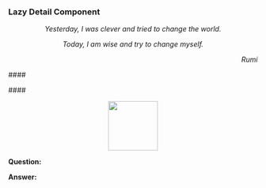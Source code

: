 <head>
<meta http-equiv="Content-Type" content="text/html; charset=utf-8">
<link rel="stylesheet" type="text/css" href="bc.css">
<script src="https://cdn.rawgit.com/google/code-prettify/master/loader/run_prettify.js" type="text/javascript"></script>
</head>

<!---

- Tag Width/Height or Accurate BoundingBox of IndependentTag
  https://forums.autodesk.com/t5/revit-api-forum/tag-width-height-or-accurate-boundingbox-of-independenttag/m-p/11274095

- not trivial to solve: tags without Overlapping
  https://forums.autodesk.com/t5/revit-api-forum/tags-without-overlapping/m-p/11275579

- Auto Tagging without overlap
  https://forums.autodesk.com/t5/revit-api-forum/auto-tagging-without-overlap/td-p/9996808
  
- Python and Dynamo Autotag Without Overlap
  https://thebuildingcoder.typepad.com/blog/2021/02/splits-persona-collector-region-tag-modification.html#5

- OS add-in One click convert detail elements to Detail Family
  https://forums.autodesk.com/t5/revit-api-forum/one-click-convert-detail-elements-to-detail-family/td-p/11230155
  
  Peter [PitPaf](https://forums.autodesk.com/t5/user/viewprofilepage/user-id/12564927) of [Piotr Żuraw Architekt](https://www.zurawarchitekt.pl)

One click convert detail elements to Detail Family
Hi All, I'm working on Revit Addin to automate and simplify creation of detail Components families.

This is going to help create detail components on fly just in model view.

My goal is to allow user to draw parts of detail with lines and fill regions in model view and change it to component without opening family editor.

Here I want to share with you first version of this Add-in. Source code and compiled install files:

https://github.com/PitPaf/LazyDetailComponent

Feel free to use it if you find it interesting. I appreciate all your comments

twitter:

 the #RevitAPI @AutodeskForge @AutodeskRevit #bim #DynamoBim #ForgeDevCon 

&ndash;
...

linkedin:

#bim #DynamoBim #ForgeDevCon #Revit #API #IFC #SDK #AI #VisualStudio #Autodesk #AEC #adsk

the [Revit API discussion forum](http://forums.autodesk.com/t5/revit-api-forum/bd-p/160) thread

<center>
<img src="img/" alt="" title="" width="600" height=""/>
<p style="font-size: 80%; font-style:italic"></p>
</center>

-->

### Lazy Detail Component


<span style="text-align: center; font-style: italic;">
  <p>Yesterday, I was clever and tried to change the world.</p>
  <p>Today, I am wise and try to change myself.</p>
  <span style="text-align: right">
    <p>Rumi</p>
  </span>
</span>


####<a name="2"></a> 


####<a name="3"></a> 

<center>
<img src="img/.jpg" alt="" title="" width="100"/> <!-- 1000 -->
</center>


**Question:** 

**Answer:** 
